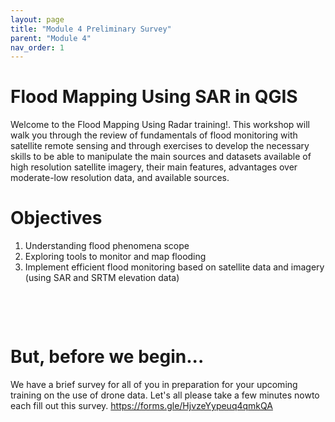 ```yaml
---
layout: page
title: "Module 4 Preliminary Survey"
parent: "Module 4"
nav_order: 1
---
```



# Flood Mapping Using SAR in QGIS
Welcome to the Flood Mapping Using Radar training!. This workshop will walk you through the review of fundamentals of flood monitoring with satellite remote sensing and through exercises to develop the necessary skills to be able to manipulate the main sources and datasets available of high resolution satellite imagery, their main features, advantages over moderate-low resolution data, and available sources.

# Objectives

1. Understanding flood phenomena scope
2. Exploring tools to monitor and map flooding
3. Implement efficient flood monitoring based on satellite data and imagery (using SAR and SRTM elevation data)

&nbsp;

&nbsp;


# But, before we begin... #
We have a brief survey for all of you in preparation for your upcoming training on the use of drone data. Let's all please take a few minutes nowto each fill out this survey.
https://forms.gle/HjvzeYypeuq4qmkQA

